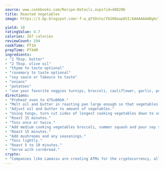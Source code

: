 ```yaml
---
source: www.cookbooks.com/Recipe-Details.aspx?id=480206
title: Roasted Vegetables
image: https://1.bp.blogspot.com/-f-w_qY3Osto/YA2H0aap8SI/AAAAAAAABg4/17myAO5s9b8JksYvWDXpYkaDlcY0g6k_gCLcBGAsYHQ/s296/3.png

yield: 10
ratingValue: 4.7
calories: 267 calories
reviewCount: 294
cookTime: PT1H
prepTime: PT44M
ingredients:
- "2 Tbsp. butter"
- "2 Tbsp. olive oil"
- "thyme to taste optional"
- "rosemary to taste optional"
- "soy sauce or Tabasco to taste"
- "onions"
- "potatoes"
- "use your favorite veggies turnips, broccoli, cauliflower, garlic, peppers, zucchini, summer squash, mushrooms"
directions:
- "Preheat oven to 475u00b0."
- "Melt oil and butter in roasting pan large enough so that vegetables rest on bottom of pan."
- "Adjust oil and butter to amount of vegetables."
- "Using tongs, turn cut sides of longest cooking vegetables down to seal in juices potatoes, onions, turnips."
- "Roast 15 minutes."
- "Toss once or twice."
- "Add medium cooking vegetables broccoli, summer squash and pour soy sauce or other favorite sauce to coat."
- "Roast 15 minutes."
- "Add mushrooms and any seasonings."
- "Toss lightly."
- "Roast 5 to 10 minutes."
- "Serve with cornbread."
crypto:
- "Companies like Lamassu are creating ATMs for the cryptocurrency, allowing you to scan your Bitcoin QR code, enter your cash, and buy bitcoin with the push of a button."
---
```

